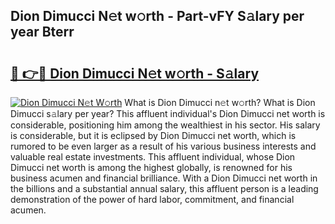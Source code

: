 ## Dion Dimucci N𝚎t w𝚘rth - Part-vFY S𝚊lary per year Bterr

# <h2><a href="http://gc50kfb.nevu.top/?p=Dion+Dimucci">🔗 👉🔴 Dion Dimucci N𝚎t w𝚘rth - S𝚊lary</a></h2>

[![Dion Dimucci N𝚎t W𝚘rth](https://i.imgur.com/Oavwk0R.jpeg)](http://gc50kfb.nevu.top/?p=Dion+Dimucci)
What is Dion Dimucci n𝚎t w𝚘rth? What is Dion Dimucci s𝚊lary per year?
This affluent individual's Dion Dimucci net worth is considerable, positioning him among the wealthiest in his sector. His salary is considerable, but it is eclipsed by Dion Dimucci net worth, which is rumored to be even larger as a result of his various business interests and valuable real estate investments. This affluent individual, whose Dion Dimucci net worth is among the highest globally, is renowned for his business acumen and financial brilliance. With a Dion Dimucci net worth in the billions and a substantial annual salary, this affluent person is a leading demonstration of the power of hard labor, commitment, and financial acumen.

